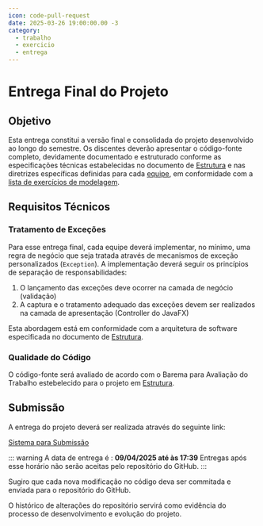 ```yaml
---
icon: code-pull-request
date: 2025-03-26 19:00:00.00 -3
category:
  - trabalho
  - exercicio
  - entrega
---
```


# Entrega Final do Projeto

## Objetivo

Esta entrega constitui a versão final e consolidada do projeto desenvolvido ao longo do semestre. Os discentes deverão apresentar o código-fonte completo, devidamente documentado e estruturado conforme as especificações técnicas estabelecidas no documento de [Estrutura](../../11_Trabalho.md) e nas diretrizes específicas definidas para cada [equipe](./equipes.md), em conformidade com a [lista de exercícios de modelagem](../09_exercicio_modelagem_listas.md).

## Requisitos Técnicos

### Tratamento de Exceções

Para esse entrega final, cada equipe deverá implementar, no mínimo, uma regra de negócio que seja tratada através de mecanismos de exceção personalizados (`Exception`). A implementação deverá seguir os princípios de separação de responsabilidades:

1. O lançamento das exceções deve ocorrer na camada de negócio (validação)
2. A captura e o tratamento adequado das exceções devem ser realizados na camada de apresentação (Controller do JavaFX)

Esta abordagem está em conformidade com a arquitetura de software especificada no documento de [Estrutura](../../11_Trabalho.md).

### Qualidade do Código

O código-fonte será avaliado de acordo com o Barema para Avaliação do Trabalho estebelecido para o projeto em [Estrutura](../../11_Trabalho.md).


## Submissão

A entrega do projeto deverá ser realizada através do seguinte link:

[Sistema para Submissão](https://classroom.github.com/a/IbWSqz_e)

::: warning
A data de entrega é : **09/04/2025 até às 17:39**
Entregas após esse horário não serão aceitas pelo repositório do GitHub.
:::

Sugiro que cada nova modificação no código deva ser commitada e enviada para o repositório do GitHub. 

O histórico de alterações do repositório servirá como evidência do processo de desenvolvimento e evolução do projeto. 
